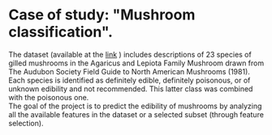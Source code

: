# Case of study: "Mushroom classification".

The dataset (available at the [link](https://www.kaggle.com/datasets/uciml/mushroom-classification/data) ) includes descriptions of 23 species of gilled mushrooms in the Agaricus and Lepiota Family Mushroom drawn from The Audubon Society Field Guide to North American Mushrooms (1981). Each species is identified as definitely edible, definitely poisonous, or of unknown edibility and not recommended. This latter class was combined with the poisonous one.\
The goal of the project is to predict the edibility of mushrooms by analyzing all the available features in the dataset or a selected subset (through feature selection).
